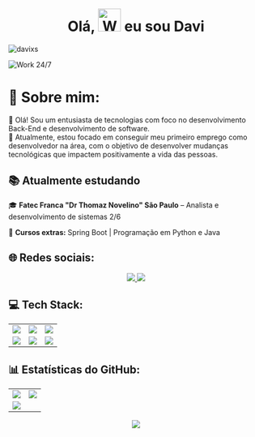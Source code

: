 <h1 align="center"> Olá, <img src="https://raw.githubusercontent.com/nixin72/nixin72/master/wave.gif" 
         alt="Waving hand animated gif"
         height="45"
         width="45" /> eu sou Davi</h1>

<p align="left"> <img src="https://komarev.com/ghpvc/?username=davixs&label=Views&color=blue&style=plastic&style=for-the-badge" alt="davixs" /> </p>

![Work 24/7](https://user-images.githubusercontent.com/74038190/212750996-938b257b-266c-45a7-9af7-655341c0f58b.gif)

# 💫 Sobre mim:
👋 Olá! Sou um entusiasta de tecnologias com foco no desenvolvimento Back-End e desenvolvimento de software.  
🎯 Atualmente, estou focado em conseguir meu primeiro emprego como desenvolvedor na área, com o objetivo de desenvolver mudanças tecnológicas que impactem positivamente a vida das pessoas.

## 📚 Atualmente estudando  
🎓 **Fatec Franca "Dr Thomaz Novelino" São Paulo** – Analista e desenvolvimento de sistemas 2/6  

📌 **Cursos extras:** Spring Boot | Programação em Python e Java

## 🌐 Redes sociais:

<div align="center">
  <a href="https://linkedin.com/in/davi-xavier-silva/">
    <img src="https://img.shields.io/badge/LinkedIn-%230077B5.svg?style=for-the-badge&logo=linkedin&logoColor=white" />
  </a>
  <a href="mailto:xaviersilvadavi@gmail.com">
    <img src="https://img.shields.io/badge/Email-D14836?style=for-the-badge&logo=gmail&logoColor=white" />
  </a>
</div>

## 💻 Tech Stack:

<div align="center">

<table>
  <tr>
    <td align="center">
      <img src="https://img.shields.io/badge/java-%23ED8B00.svg?style=for-the-badge&logo=openjdk&logoColor=white" />
    </td>
    <td align="center">
      <img src="https://img.shields.io/badge/python-3670A0?style=for-the-badge&logo=python&logoColor=ffdd54" />
    </td>
    <td align="center">
      <img src="https://img.shields.io/badge/html5-%23E34F26.svg?style=for-the-badge&logo=html5&logoColor=white" />
    </td>
  </tr>
  <tr>
    <td align="center">
      <img src="https://img.shields.io/badge/css3-%231572B6.svg?style=for-the-badge&logo=css3&logoColor=white" />
    </td>
    <td align="center">
      <img src="https://img.shields.io/badge/mysql-4479A1.svg?style=for-the-badge&logo=mysql&logoColor=white" />
    </td>
    <td align="center">
      <img src="https://img.shields.io/badge/AWS-%23FF9900.svg?style=for-the-badge&logo=amazon-aws&logoColor=white" />
    </td>
  </tr>
</table>

</div>

## 📊 Estatísticas do GitHub:

<div align="center">

<table>
  <tr>
    <td>
      <img src="https://github-readme-stats.vercel.app/api?username=daviixs&theme=dark&hide_border=false&include_all_commits=false&count_private=true" />
    </td>
    <td>
      <img src="https://nirzak-streak-stats.vercel.app/?user=daviixs&theme=dark&hide_border=false" />
    </td>
  </tr>
  <tr>
    <td colspan="2">
      <img src="https://github-readme-stats.vercel.app/api/top-langs/?username=daviixs&theme=dark&hide_border=false&include_all_commits=false&count_private=true&layout=compact" />
    </td>
  </tr>
</table>

</div>

<p align="center">
  <a href="https://visitcount.itsvg.in">
    <img src="https://visitcount.itsvg.in/api?id=daviixs&icon=0&color=0" />
  </a>
</p>
